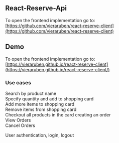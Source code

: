 ## React-Reserve-Api

To open the frontend implementation go to: [https://github.com/vieraruben/react-reserve-client](https://github.com/vieraruben/react-reserve-client)

## Demo

To open the frontend implementation go to: [https://vieraruben.github.io/react-reserve-client](https://vieraruben.github.io/react-reserve-client/)

### Use cases

Search by product name <br />
Specify quantity and add to shopping card <br />
Add more items to shopping card <br />
Remove items from shopping card <br />
Checkout all products in the card creating an order <br />
View Orders <br />
Cancel Orders <br />

User authentication, login, logout <br />
